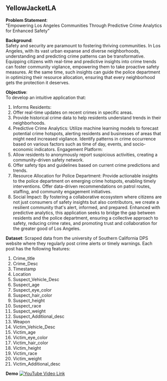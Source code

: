 ## YellowJacketLA

**Problem Statement**: <br>"Empowering Los Angeles Communities Through Predictive Crime Analytics for Enhanced Safety"

**Background**:
<br>
Safety and security are paramount to fostering thriving communities. In Los Angeles, with its vast urban expanse and diverse neighborhoods, understanding and predicting crime patterns can be transformative. Equipping citizens with real-time and predictive insights into crime trends can foster community vigilance, empowering them to take proactive safety measures. At the same time, such insights can guide the police department in optimizing their resource allocation, ensuring that every neighborhood gets the protection it deserves.

**Objective**:<br>
To develop an intuitive application that:

1. Informs Residents:
2. Offer real-time updates on recent crimes in specific areas.
3. Provide historical crime data to help residents understand trends in their neighborhoods.
4. Predictive Crime Analytics: Utilize machine learning models to forecast potential crime hotspots, alerting residents and businesses of areas that might need increased vigilance.
Identify patterns in crime occurrence based on various factors such as time of day, events, and socio-economic indicators.
Engagement Platform:
5. Allow residents to anonymously report suspicious activities, creating a community-driven safety network.
6. Offer safety tips and guidelines based on current crime predictions and trends.
7. Resource Allocation for Police Department:
Provide actionable insights to the police department on emerging crime hotspots, enabling timely interventions.
Offer data-driven recommendations on patrol routes, staffing, and community engagement initiatives.
8. Social Impact:
By fostering a collaborative ecosystem where citizens are not just consumers of safety insights but also contributors, we create a resilient community that's alert, informed, and prepared. Enhanced with predictive analytics, this application seeks to bridge the gap between residents and the police department, ensuring a collective approach to safety, reducing crime rates, and promoting trust and collaboration for the greater good of Los Angeles.

**Dataset**: 
Scraped data from the university of Southern California DPS website where they regularly post crime alerts or timely warnings. 
Each post has the following features:
1. Crime_title
2. Crime_Desc
3. Timestamp
4. Location
5. Suspect_Vehicle_Desc
6. Suspect_age
7. Suspect_eye_color
8. Suspect_hair_color
9. Suspect_height
10. Suspect_race
11. Suspect_weight
12. Suspect_Additional_desc
13. Weapon
14. Victim_Vehicle_Desc
15. Victim_age
16. Victim_eye_color
17. Victim_hair_color
18. Victim_height
19. Victim_race
20. Victim_weight
21. Victim_Additional_desc


**Demo**
[![YouTube Video Link](https://img.youtube.com/vi/ENGulZAw7aQ/maxresdefault.jpg)](https://www.youtube.com/watch?v=VIDEO_ID)


            




